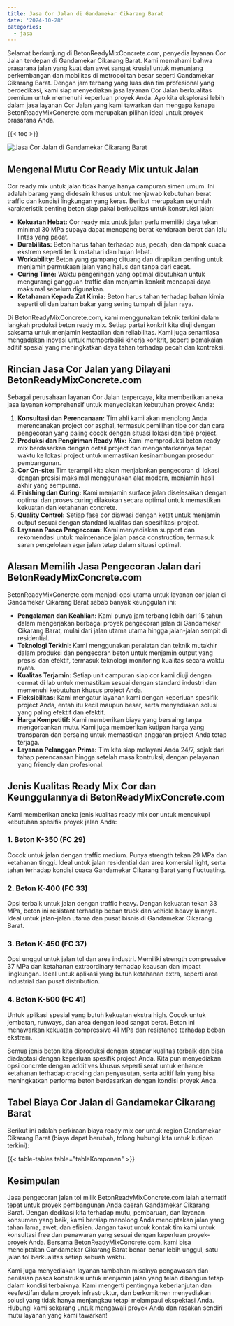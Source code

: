 ```yaml
---
title: Jasa Cor Jalan di Gandamekar Cikarang Barat
date: '2024-10-28'
categories:
  - jasa
---
```


Selamat berkunjung di BetonReadyMixConcrete.com, penyedia layanan Cor Jalan terdepan di Gandamekar Cikarang Barat. Kami memahami bahwa prasarana jalan yang kuat dan awet sangat krusial untuk menunjang perkembangan dan mobilitas di metropolitan besar seperti Gandamekar Cikarang Barat. Dengan jam terbang yang luas dan tim profesional yang berdedikasi, kami siap menyediakan jasa layanan Cor Jalan berkualitas premium untuk memenuhi keperluan proyek Anda. Ayo kita eksplorasi lebih dalam jasa layanan Cor Jalan yang kami tawarkan dan mengapa kenapa BetonReadyMixConcrete.com merupakan pilihan ideal untuk proyek prasarana Anda.

{{< toc >}}

![Jasa Cor Jalan di Gandamekar Cikarang Barat](https://betoncor8.github.io/cor/harga-beton-readymix-concrete%20(21).png)

## Mengenal Mutu Cor Ready Mix untuk Jalan

Cor ready mix untuk jalan tidak hanya hanya campuran simen umum. Ini adalah barang yang didesain khusus untuk menjawab kebutuhan berat traffic dan kondisi lingkungan yang keras. Berikut merupakan sejumlah karakteristik penting beton siap pakai berkualitas untuk konstruksi jalan:

- **Kekuatan Hebat:** Cor ready mix untuk jalan perlu memiliki daya tekan minimal 30 MPa supaya dapat menopang berat kendaraan berat dan lalu lintas yang padat.
- **Durabilitas:** Beton harus tahan terhadap aus, pecah, dan dampak cuaca ekstrem seperti terik matahari dan hujan lebat.
- **Workability:** Beton yang gampang dituang dan dirapikan penting untuk menjamin permukaan jalan yang halus dan tanpa dari cacat.
- **Curing Time:** Waktu pengeringan yang optimal dibutuhkan untuk mengurangi gangguan traffic dan menjamin konkrit mencapai daya maksimal sebelum digunakan.
- **Ketahanan Kepada Zat Kimia:** Beton harus tahan terhadap bahan kimia seperti oli dan bahan bakar yang sering tumpah di jalan raya.

Di BetonReadyMixConcrete.com, kami menggunakan teknik terkini dalam langkah produksi beton ready mix. Setiap partai konkrit kita diuji dengan saksama untuk menjamin kestabilan dan reliabilitas. Kami juga senantiasa mengadakan inovasi untuk memperbaiki kinerja konkrit, seperti pemakaian aditif spesial yang meningkatkan daya tahan terhadap pecah dan kontraksi.

## Rincian Jasa Cor Jalan yang Dilayani BetonReadyMixConcrete.com

Sebagai perusahaan layanan Cor Jalan terpercaya, kita memberikan aneka jasa layanan komprehensif untuk menyediakan kebutuhan proyek Anda:

1. **Konsultasi dan Perencanaan:** Tim ahli kami akan menolong Anda merencanakan project cor asphal, termasuk pemilihan tipe cor dan cara pengecoran yang paling cocok dengan situasi lokasi dan tipe project.
2. **Produksi dan Pengiriman Ready Mix:** Kami memproduksi beton ready mix berdasarkan dengan detail project dan mengantarkannya tepat waktu ke lokasi project untuk memastikan kesinambungan prosedur pembangunan.
3. **Cor On-site:** Tim terampil kita akan menjalankan pengecoran di lokasi dengan presisi maksimal menggunakan alat modern, menjamin hasil akhir yang sempurna.
4. **Finishing dan Curing:** Kami menjamin surface jalan diselesaikan dengan optimal dan proses curing dilakukan secara optimal untuk memastikan kekuatan dan ketahanan concrete.
5. **Quality Control:** Setiap fase cor diawasi dengan ketat untuk menjamin output sesuai dengan standard kualitas dan spesifikasi project.
6. **Layanan Pasca Pengecoran:** Kami menyediakan support dan rekomendasi untuk maintenance jalan pasca construction, termasuk saran pengelolaan agar jalan tetap dalam situasi optimal.

## Alasan Memilih Jasa Pengecoran Jalan dari BetonReadyMixConcrete.com

BetonReadyMixConcrete.com menjadi opsi utama untuk layanan cor jalan di Gandamekar Cikarang Barat sebab banyak keunggulan ini:

- **Pengalaman dan Keahlian:** Kami punya jam terbang lebih dari 15 tahun dalam mengerjakan berbagai proyek pengecoran jalan di Gandamekar Cikarang Barat, mulai dari jalan utama utama hingga jalan-jalan sempit di residential.
- **Teknologi Terkini:** Kami menggunakan peralatan dan teknik mutakhir dalam produksi dan pengecoran beton untuk menjamin output yang presisi dan efektif, termasuk teknologi monitoring kualitas secara waktu nyata.
- **Kualitas Terjamin:** Setiap unit campuran siap cor kami diuji dengan cermat di lab untuk memastikan sesuai dengan standard industri dan memenuhi kebutuhan khusus project Anda.
- **Fleksibilitas:** Kami mengatur layanan kami dengan keperluan spesifik project Anda, entah itu kecil maupun besar, serta menyediakan solusi yang paling efektif dan efektif.
- **Harga Kompetitif:** Kami memberikan biaya yang bersaing tanpa mengorbankan mutu. Kami juga memberikan kutipan harga yang transparan dan bersaing untuk memastikan anggaran project Anda tetap terjaga.
- **Layanan Pelanggan Prima:** Tim kita siap melayani Anda 24/7, sejak dari tahap perencanaan hingga setelah masa kontruksi, dengan pelayanan yang friendly dan profesional.

## Jenis Kualitas Ready Mix Cor dan Keunggulannya di BetonReadyMixConcrete.com

Kami memberikan aneka jenis kualitas ready mix cor untuk mencukupi kebutuhan spesifik proyek jalan Anda:

### 1\. Beton K-350 (FC 29)

Cocok untuk jalan dengan traffic medium. Punya strength tekan 29 MPa dan ketahanan tinggi. Ideal untuk jalan residential dan area komersial light, serta tahan terhadap kondisi cuaca Gandamekar Cikarang Barat yang fluctuating.

### 2\. Beton K-400 (FC 33)

Opsi terbaik untuk jalan dengan traffic heavy. Dengan kekuatan tekan 33 MPa, beton ini resistant terhadap beban truck dan vehicle heavy lainnya. Ideal untuk jalan-jalan utama dan pusat bisnis di Gandamekar Cikarang Barat.

### 3\. Beton K-450 (FC 37)

Opsi unggul untuk jalan tol dan area industri. Memiliki strength compressive 37 MPa dan ketahanan extraordinary terhadap keausan dan impact lingkungan. Ideal untuk aplikasi yang butuh ketahanan extra, seperti area industrial dan pusat distribution.

### 4\. Beton K-500 (FC 41)

Untuk aplikasi spesial yang butuh kekuatan ekstra high. Cocok untuk jembatan, runways, dan area dengan load sangat berat. Beton ini menawarkan kekuatan compressive 41 MPa dan resistance terhadap beban ekstrem.

Semua jenis beton kita diproduksi dengan standar kualitas terbaik dan bisa diadaptasi dengan keperluan spesifik project Anda. Kita pun menyediakan opsi concrete dengan additives khusus seperti serat untuk enhance ketahanan terhadap cracking dan penyusutan, serta aditif lain yang bisa meningkatkan performa beton berdasarkan dengan kondisi proyek Anda.

## Tabel Biaya Cor Jalan di Gandamekar Cikarang Barat

Berikut ini adalah perkiraan biaya ready mix cor untuk region Gandamekar Cikarang Barat (biaya dapat berubah, tolong hubungi kita untuk kutipan terkini):

{{< table-tables table="tableKomponen" >}}

## Kesimpulan

Jasa pengecoran jalan tol milik BetonReadyMixConcrete.com ialah alternatif tepat untuk proyek pembangunan Anda daerah Gandamekar Cikarang Barat. Dengan dedikasi kita terhadap mutu, pembaruan, dan layanan konsumen yang baik, kami bersiap menolong Anda menciptakan jalan yang tahan lama, awet, dan efisien. Jangan takut untuk kontak tim kami untuk konsultasi free dan penawaran yang sesuai dengan keperluan proyek-proyek Anda. Bersama BetonReadyMixConcrete.com, kami bisa menciptakan Gandamekar Cikarang Barat benar-benar lebih unggul, satu jalan tol berkualitas setiap sebuah waktu.

Kami juga menyediakan layanan tambahan misalnya pengawasan dan penilaian pasca konstruksi untuk menjamin jalan yang telah dibangun tetap dalam kondisi terbaiknya. Kami mengerti pentingnya keberlanjutan dan keefektifan dalam proyek infrastruktur, dan berkomitmen menyediakan solusi yang tidak hanya menjangkau tetapi melampaui ekspektasi Anda. Hubungi kami sekarang untuk mengawali proyek Anda dan rasakan sendiri mutu layanan yang kami tawarkan!
